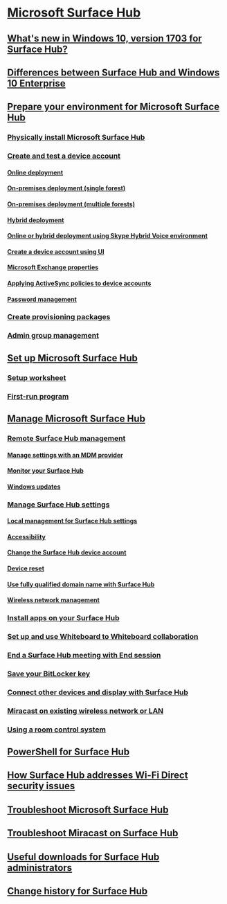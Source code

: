# [Microsoft Surface Hub](index.md)
## [What's new in Windows 10, version 1703 for Surface Hub?](surfacehub-whats-new-1703.md)
## [Differences between Surface Hub and Windows 10 Enterprise](differences-between-surface-hub-and-windows-10-enterprise.md)
## [Prepare your environment for Microsoft Surface Hub](prepare-your-environment-for-surface-hub.md)
### [Physically install Microsoft Surface Hub](physically-install-your-surface-hub-device.md)
### [Create and test a device account](create-and-test-a-device-account-surface-hub.md)
#### [Online deployment](online-deployment-surface-hub-device-accounts.md)
#### [On-premises deployment (single forest)](on-premises-deployment-surface-hub-device-accounts.md)
#### [On-premises deployment (multiple forests)](on-premises-deployment-surface-hub-multi-forest.md)
#### [Hybrid deployment](hybrid-deployment-surface-hub-device-accounts.md)
#### [Online or hybrid deployment using Skype Hybrid Voice environment](skype-hybrid-voice.md)
#### [Create a device account using UI](create-a-device-account-using-office-365.md)
#### [Microsoft Exchange properties](exchange-properties-for-surface-hub-device-accounts.md)
#### [Applying ActiveSync policies to device accounts](apply-activesync-policies-for-surface-hub-device-accounts.md)
#### [Password management](password-management-for-surface-hub-device-accounts.md)
### [Create provisioning packages](provisioning-packages-for-surface-hub.md)
### [Admin group management](admin-group-management-for-surface-hub.md)
## [Set up Microsoft Surface Hub](set-up-your-surface-hub.md)
### [Setup worksheet](setup-worksheet-surface-hub.md)
### [First-run program](first-run-program-surface-hub.md)
## [Manage Microsoft Surface Hub](manage-surface-hub.md)
### [Remote Surface Hub management](remote-surface-hub-management.md)
#### [Manage settings with an MDM provider](manage-settings-with-mdm-for-surface-hub.md)
#### [Monitor your Surface Hub](monitor-surface-hub.md)
#### [Windows updates](manage-windows-updates-for-surface-hub.md)
### [Manage Surface Hub settings](manage-surface-hub-settings.md)
#### [Local management for Surface Hub settings](local-management-surface-hub-settings.md)
#### [Accessibility](accessibility-surface-hub.md)
#### [Change the Surface Hub device account](change-surface-hub-device-account.md)
#### [Device reset](device-reset-surface-hub.md)
#### [Use fully qualified domain name with Surface Hub](use-fully-qualified-domain-name-surface-hub.md)
#### [Wireless network management](wireless-network-management-for-surface-hub.md)
### [Install apps on your Surface Hub](install-apps-on-surface-hub.md)
### [Set up and use Whiteboard to Whiteboard collaboration](whiteboard-collaboration.md) 
### [End a Surface Hub meeting with End session](i-am-done-finishing-your-surface-hub-meeting.md)
### [Save your BitLocker key](save-bitlocker-key-surface-hub.md)
### [Connect other devices and display with Surface Hub](connect-and-display-with-surface-hub.md)
### [Miracast on existing wireless network or LAN](miracast-over-infrastructure.md)
### [Using a room control system](use-room-control-system-with-surface-hub.md)
## [PowerShell for Surface Hub](appendix-a-powershell-scripts-for-surface-hub.md)
## [How Surface Hub addresses Wi-Fi Direct security issues](surface-hub-wifi-direct.md)
## [Troubleshoot Microsoft Surface Hub](troubleshoot-surface-hub.md)
## [Troubleshoot Miracast on Surface Hub](miracast-troubleshooting.md)
## [Useful downloads for Surface Hub administrators](surface-hub-downloads.md)
## [Change history for Surface Hub](change-history-surface-hub.md)